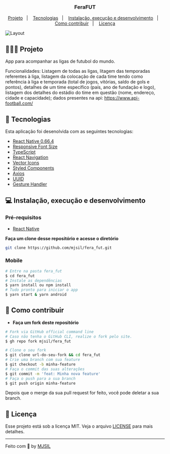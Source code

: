 <h3 align="center">
   FeraFUT
</h3>

<p align="center">
  <a href="#-projeto">Projeto</a>&nbsp;&nbsp;&nbsp;|&nbsp;&nbsp;&nbsp;
  <a href="#-tecnologias">Tecnologias</a>&nbsp;&nbsp;&nbsp;|&nbsp;&nbsp;&nbsp;
  <a href="#-instalação-execução-e-desenvolvimento">Instalação, execução e desenvolvimento</a>&nbsp;&nbsp;&nbsp;|&nbsp;&nbsp;&nbsp;
  <a href="#-como-contribuir">Como contribuir</a>&nbsp;&nbsp;&nbsp;|&nbsp;&nbsp;&nbsp;
  <a href="#-licença">Licença</a>
</p>

<img alt="Layout" src="https://user-images.githubusercontent.com/42494117/156927393-16e51853-b50b-44c7-91f2-4f2ba64b08fd.png">

## 👨🏻‍💻 Projeto

App para acompanhar as ligas de futubol do mundo.

Funcionalidades: Listagem de todas as ligas, litagem das temporadas referentes à liga, listagem da colocação de cada time tendo como referência à liga e temporada (total de jogos, vitórias, saldo de gols e pontos), detalhes de um time específico (país, ano de fundação e logo), listagem dos detalhes do estádio do time em questão (nome, endereço, cidade e capacidade); dados presentes na api: https://www.api-football.com/

## 🚀 Tecnologias

Esta aplicação foi desenolvida com as seguintes tecnologias:

- [React Native 0.66.4](https://reactnative.dev/)
- [Responsive Font Size](https://www.npmjs.com/package/react-native-responsive-fontsize)
- [TypeScript](https://www.typescriptlang.org/)
- [React Navigation](https://reactnavigation.org/)
- [Vector Icons](https://oblador.github.io/react-native-vector-icons/)
- [Styled Components](https://styled-components.com/)
- [Axios](https://github.com/axios/axios)
- [UUID](https://github.com/eugenehp/react-native-uuid)
- [Gesture Handler](https://docs.swmansion.com/react-native-gesture-handler/docs/)

## 💻 Instalação, execução e desenvolvimento

### Pré-requisitos

- [React Native](https://reactnative.dev/)

**Faça um clone desse repositório e acesse o diretório**

```bash
git clone https://github.com/mjsil/fera_fut.git
```

### Mobile

```bash
# Entre na pasta fera_fut
$ cd fera_fut
# Instale as dependências
$ yarn install ou npm install
# Tudo pronto para iniciar o app
$ yarn start & yarn android
```

## 🤔 Como contribuir

- **Faça um fork deste repositório**

```bash
# Fork via GitHub official command line
# Caso não tenha o GitHub CLI, realize o fork pelo site.
$ gh repo fork mjsil/fera_fut
```

```bash
# Clone o seu fork
$ git clone url-do-seu-fork && cd fera_fut
# Crie uma branch com sua feature
$ git checkout -b minha-feature
# Faça o commit das suas alterações
$ git commit -m 'feat: Minha nova feature'
# Faça o push para a sua branch
$ git push origin minha-feature
```

Depois que o merge da sua pull request for feito, você pode deletar a sua branch.

## 📝 Licença

Esse projeto está sob a licença MIT. Veja o arquivo [LICENSE](LICENSE) para mais detalhes.

---

Feito com 💜 by [MJSIL](https://www.linkedin.com/in/maur%C3%ADlio-j-silveira-4bb52b16a)
